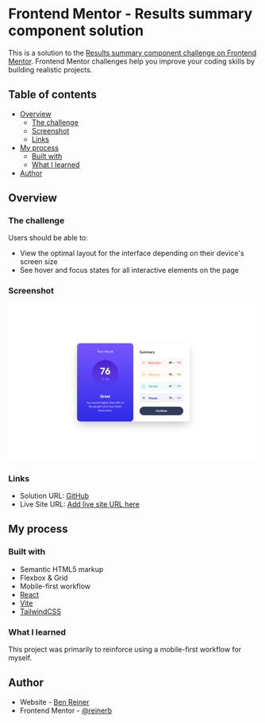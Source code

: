 # Frontend Mentor - Results summary component solution

This is a solution to the [Results summary component challenge on Frontend Mentor](https://www.frontendmentor.io/challenges/results-summary-component-CE_K6s0maV). Frontend Mentor challenges help you improve your coding skills by building realistic projects.

## Table of contents

- [Overview](#overview)
  - [The challenge](#the-challenge)
  - [Screenshot](#screenshot)
  - [Links](#links)
- [My process](#my-process)
  - [Built with](#built-with)
  - [What I learned](#what-i-learned)
- [Author](#author)

## Overview

### The challenge

Users should be able to:

- View the optimal layout for the interface depending on their device's screen size
- See hover and focus states for all interactive elements on the page

### Screenshot

![](./screenshot.png)

### Links

- Solution URL: [GitHub](https://github.com/reinerb/fem-results-summary)
- Live Site URL: [Add live site URL here](http://fem-results-summary-reinerb.vercel.app/)

## My process

### Built with

- Semantic HTML5 markup
- Flexbox & Grid
- Mobile-first workflow
- [React](https://reactjs.org/)
- [Vite](https://vitejs.dev/)
- [TailwindCSS](https://tailwindcss.com/)

### What I learned

This project was primarily to reinforce using a mobile-first workflow for myself.

## Author

- Website - [Ben Reiner](https://btreiner.com)
- Frontend Mentor - [@reinerb](https://www.frontendmentor.io/profile/reinerb)
